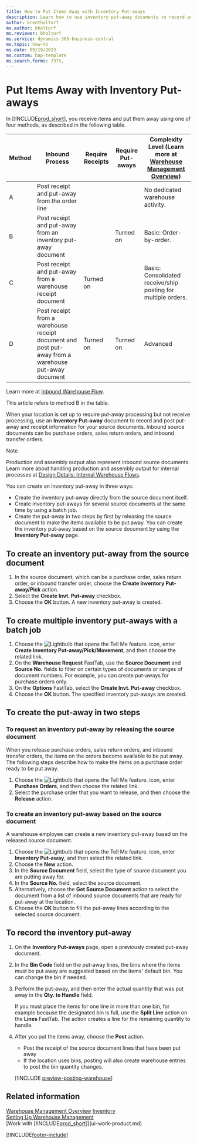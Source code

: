 ```yaml
---
title: How to Put Items Away with Inventory Put-aways
description: Learn how to use inventory put-away documents to record and post put-away and receipt information.
author: brentholtorf
ms.author: bholtorf
ms.reviewer: bholtorf
ms.service: dynamics-365-business-central
ms.topic: how-to
ms.date: 09/19/2023
ms.custom: bap-template
ms.search.forms: 7375, 
---
```

# Put Items Away with Inventory Put-aways

In [!INCLUDE[prod_short](includes/prod_short.md)], you receive items and put them away using one of four methods, as described in the following table.

|Method|Inbound Process|Require Receipts|Require Put-aways|Complexity Level (Learn more at [Warehouse Management Overview](design-details-warehouse-management.md))|  
|------------|---------------------|--------------|----------------|------------|  
|A|Post receipt and put-away from the order line|||No dedicated warehouse activity.|  
|B|Post receipt and put-away from an inventory put-away document||Turned on|Basic: Order-by-order.|  
|C|Post receipt and put-away from a warehouse receipt document|Turned on||Basic: Consolidated receive/ship posting for multiple orders.|  
|D|Post receipt from a warehouse receipt document and post put-away from a warehouse put-away document|Turned on|Turned on|Advanced|  

Learn more at [Inbound Warehouse Flow](design-details-inbound-warehouse-flow.md).

This article refers to method B in the table.

When your location is set up to require put-away processing but not receive processing, use an **Inventory Put-away** document to record and post put-away and receipt information for your source documents. Inbound source documents can be purchase orders, sales return orders, and inbound transfer orders.

> [!NOTE]
> Production and assembly output also represent inbound source documents. Learn more about handling production and assembly output for internal processes at [Design Details: Internal Warehouse Flows](design-details-internal-warehouse-flows.md).

You can create an inventory put-away in three ways:  

* Create the inventory put-away directly from the source document itself.  
* Create inventory put-aways for several source documents at the same time by using a batch job.  
* Create the put-away in two steps by first by releasing the source document to make the items available to be put away. You can create the inventory put-away based on the source document by using the **Inventory Put-away** page.  

## To create an inventory put-away from the source document

1. In the source document, which can be a purchase order, sales return order, or inbound transfer order, choose the **Create Inventory Put-away/Pick** action.  
2. Select the **Create Invt. Put-away** checkbox.
3. Choose the **OK** button. A new inventory put-away is created.

## To create multiple inventory put-aways with a batch job

1. Choose the ![Lightbulb that opens the Tell Me feature.](media/ui-search/search_small.png "Tell me what you want to do") icon, enter **Create Inventory Put-away/Pick/Movement**, and then choose the related link. 
2. On the **Warehouse Request** FastTab, use the **Source Document** and **Source No.** fields to filter on certain types of documents or ranges of document numbers. For example, you can create put-aways for purchase orders only.
3. On the **Options** FastTab, select the **Create Invt. Put-away** checkbox.
4. Choose the **OK** button. The specified inventory put-aways are created.

## To create the put-away in two steps

### To request an inventory put-away by releasing the source document

When you release purchase orders, sales return orders, and inbound transfer orders, the items on the orders become available to be put away. The following steps describe how to make the items on a purchase order ready to be put away.  

1. Choose the ![Lightbulb that opens the Tell Me feature.](media/ui-search/search_small.png "Tell me what you want to do") icon, enter **Purchase Orders**, and then choose the related link.
2. Select the purchase order that you want to release, and then choose the **Release** action.  

### To create an inventory put-away based on the source document

A warehouse employee can create a new inventory put-away based on the released source document.

1. Choose the ![Lightbulb that opens the Tell Me feature.](media/ui-search/search_small.png "Tell me what you want to do") icon, enter **Inventory Put-away**, and then select the related link.  
2. Choose the **New** action.  
3. In the **Source Document** field, select the type of source document you are putting away for.  
4. In the **Source No.** field, select the source document.  
5. Alternatively, choose the **Get Source Document** action to select the document from a list of inbound source documents that are ready for put-away at the location.  
6. Choose the **OK** button to fill the put-away lines according to the selected source document.  

## To record the inventory put-away

1. On the **Inventory Put-aways** page, open a previously created put-away document.  
2. In the **Bin Code** field on the put-away lines, the bins where the items must be put away are suggested based on the items' default bin. You can change the bin if needed.  
3. Perform the put-away, and then enter the actual quantity that was put away in the **Qty. to Handle** field.

    If you must place the items for one line in more than one bin, for example because the designated bin is full, use the **Split Line** action on the **Lines** FastTab. The action creates a line for the remaining quantity to handle.  
4. After you put the items away, choose the **Post** action.  

    * Post the receipt of the source document lines that have been put away
    * If the location uses bins, posting will also create warehouse entries to post the bin quantity changes.

    [!INCLUDE [preview-posting-warehouse](includes/preview-posting-warehouse.md)]

## Related information

[Warehouse Management Overview](design-details-warehouse-management.md)
[Inventory](inventory-manage-inventory.md)  
[Setting Up Warehouse Management](warehouse-setup-warehouse.md)  
[Work with [!INCLUDE[prod_short](includes/prod_short.md)]](ui-work-product.md)  


[!INCLUDE[footer-include](includes/footer-banner.md)]
